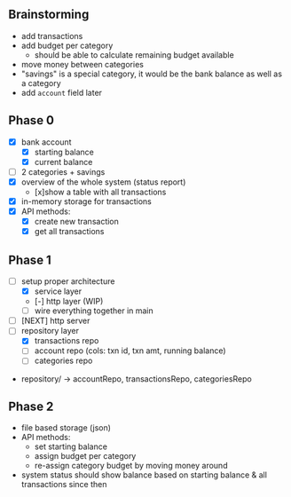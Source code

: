## Brainstorming
* add transactions
* add budget per category
	* should be able to calculate remaining budget available
* move money between categories
* "savings" is a special category, it would be the bank balance as well as a category
* add `account` field later

## Phase 0
- [x] bank account
    - [x] starting balance
    - [x] current balance
- [ ] 2 categories + savings
- [x] overview of the whole system (status report)
    - [x]show a table with all transactions
- [x] in-memory storage for transactions
- [x] API methods:
	- [x] create new transaction
	- [x] get all transactions

## Phase 1
- [ ] setup proper architecture
    - [x] service layer
    - [-] http layer (WIP)
    - [ ] wire everything together in main
- [ ] [NEXT] http server
- [ ] repository layer
    - [x] transactions repo
    - [ ] account repo (cols: txn id, txn amt, running balance)
    - [ ] categories repo

* repository/ -> accountRepo, transactionsRepo, categoriesRepo

## Phase 2
* file based storage (json)
* API methods:
	* set starting balance
	* assign budget per category
	* re-assign category budget by moving money around
* system status should show balance based on starting balance & all transactions since then